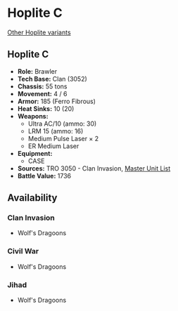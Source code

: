 # Hoplite C

[Other Hoplite variants](../hoplite.md)

## Hoplite C
- **Role:** Brawler
- **Tech Base:** Clan (3052)
- **Chassis:** 55 tons
- **Movement:** 4 / 6
- **Armor:** 185 (Ferro Fibrous)
- **Heat Sinks:** 10 (20)
- **Weapons:**
  - Ultra AC/10 (ammo: 30)
  - LRM 15 (ammo: 16)
  - Medium Pulse Laser × 2
  - ER Medium Laser
- **Equipment:**
  - CASE
- **Sources:** TRO 3050 - Clan Invasion, [Master Unit List](http://masterunitlist.info/Unit/Details/1540/hoplite-c)
- **Battle Value:** 1736

## Availability

### Clan Invasion
- Wolf's Dragoons

### Civil War
- Wolf's Dragoons

### Jihad
- Wolf's Dragoons


